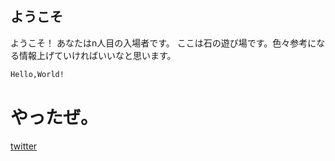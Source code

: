 ## ようこそ 

ようこそ！
あなたはn人目の入場者です。
ここは石の遊び場です。色々参考になる情報上げていければいいなと思います。

```markdown
Hello,World!
```
<h1>やったぜ。</h1>


[twitter](https://twitter.com/rock_ishi)